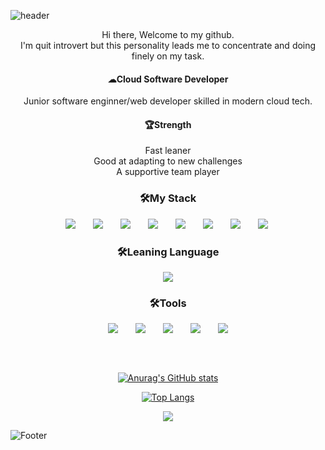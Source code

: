  
 ![header](https://capsule-render.vercel.app/api?type=soft&color=F4C2C2&height=80&section=header&text=Good%20Day!%20Overcome%20Challenges%20Throws%20At%20You&fontSize=30)
 
<div align="center" >Hi there, Welcome to my github. </div>
<div align="center" >I'm quit introvert but this personality leads me to concentrate and doing finely on my task.</div>

<h4 align="center"> ☁Cloud Software Developer</h4>
<div align="center" >Junior software enginner/web developer skilled in modern cloud tech.</div>

<h4 align="center">🏆Strength</h4>
<div align="center" >Fast leaner</div>
<div align="center" >Good at adapting to new challenges</div>
<div align="center" >A supportive team player</div>


<h3 align="center">🛠My Stack</h3>
<div align="center">
<img src="https://img.shields.io/badge/JSON-000000?style=flat-square&logo=Json&logoColor=white" style="height : auto; margin-left : 10px; margin-right : 10px;"/></a>&nbsp;
<img src="https://img.shields.io/badge/C%23-239120?style=flat-square&logo=C#&logoColor=white" style="height : auto; margin-left : 10px; margin-right : 10px;"/></a>&nbsp;
<img src="https://img.shields.io/badge/ASP.NET-512BD4?style=flat-square&logo=.NET&logoColor=white" style="height : auto; margin-left : 10px; margin-right : 10px;"/></a>&nbsp;
<img src="https://img.shields.io/badge/MSSQL-CC2927?style=flat-square&logo=MicrosoftSQLServer&logoColor=white" style="height : auto; margin-left : 10px; margin-right : 10px;"/></a>&nbsp;
<img src="https://img.shields.io/badge/HTML5-E34F26?style=flat-square&logo=HTML5&logoColor=white" style="height : auto; margin-left : 10px; margin-right : 10px;"/></a>&nbsp;
<img src="https://img.shields.io/badge/CSS3-1572B6?style=flat-square&logo=CSS3&logoColor=white" style="height : auto; margin-left : 10px; margin-right : 10px;"/></a>&nbsp;
<img src="https://img.shields.io/badge/JavaScript-F7DF1E?style=flat-square&logo=JavaScript&logoColor=white" style="height : auto; margin-left : 10px; margin-right : 10px;"/></a>&nbsp;
<img src="https://img.shields.io/badge/IIS-5E5E5E?style=flat-square&logo=Microsoft&logoColor=white" style="height : auto; margin-left : 10px; margin-right : 10px;"/></a>&nbsp;

<h3 align="center">🛠Leaning Language</h3>
<img src="https://img.shields.io/badge/JAVA-FCC624?style=flat-square&logo=Java&logoColor=white" style="height : auto; margin-left : 10px; margin-right : 10px;"/>

<h3 align="center">🛠Tools</h3>
<img src="https://img.shields.io/badge/Notepad++-90E59A?style=flat-square&logo=Notepad%2B%2B&logoColor=white" style="height : auto; margin-left : 10px; margin-right : 10px;"/>&nbsp;
<img src="https://img.shields.io/badge/Eclipse-2C2255?style=flat-square&logo=Eclipse&logoColor=white" style="height : auto; margin-left : 10px; margin-right : 10px;"/>&nbsp;
<img src="https://img.shields.io/badge/Visual%20Studio-5C2D91?style=flat-square&logo=VisualStudio&logoColor=white" style="height : auto; margin-left : 10px; margin-right : 10px;"/>&nbsp;
<img src="https://img.shields.io/badge/Oracle-F80000?style=flat-square&logo=Oracle&logoColor=white" style="height : auto; margin-left : 10px; margin-right : 10px;"/>&nbsp;
<img src="https://img.shields.io/badge/Linux-FCC624?style=flat-square&logo=Linux&logoColor=white" style="height : auto; margin-left : 10px; margin-right : 10px;"/>


<h3>&nbsp;</h3>


[![Anurag's GitHub stats](https://github-readme-stats.vercel.app/api?username=joonrg&show_icons=true&hide=contribs,prs&cache_seconds=86400&theme=dracula)](https://github.com/joonrg/github-readme-stats)

[![Top Langs](https://github-readme-stats.vercel.app/api/top-langs/?username=joonrg&show_icons=true&hide=contribs,prs&cache_seconds=86400&theme=dracula)](https://github.com/joonrg/github-readme-stats)

<a href="https://github.com/joonrg"><img src="https://hits.seeyoufarm.com/api/count/incr/badge.svg?url=https%3A%2F%2Fgithub.com%2Fjoonrg&count_bg=%23000000&title_bg=%23000000&icon=github.svg&icon_color=%23E7E7E7&title=GitHub&edge_flat=false)"/></a>

</div>

![Footer](https://capsule-render.vercel.app/api?type=waving&color=F4C2C2&height=100&section=footer)
 
 
